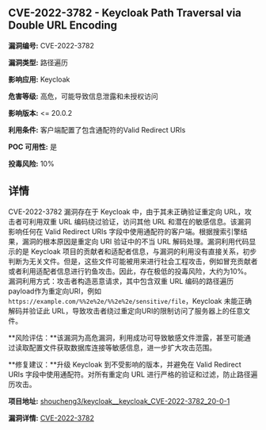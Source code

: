 ## CVE-2022-3782 - Keycloak Path Traversal via Double URL Encoding

**漏洞编号:** CVE-2022-3782

**漏洞类型:** 路径遍历

**影响应用:** Keycloak

**危害等级:** 高危，可能导致信息泄露和未授权访问

**影响版本:** <= 20.0.2

**利用条件:** 客户端配置了包含通配符的Valid Redirect URIs

**POC 可用性:** 是

**投毒风险:** 10%

## 详情

CVE-2022-3782 漏洞存在于 Keycloak 中，由于其未正确验证重定向 URL，攻击者可利用双重 URL 编码绕过验证，访问其他 URL 和潜在的敏感信息。该漏洞影响任何在 Valid Redirect URIs 字段中使用通配符的客户端。根据搜索引擎结果，漏洞的根本原因是重定向 URI 验证中的不当 URL 解码处理。漏洞利用代码显示的是 Keycloak 项目的贡献者和适配者信息，与漏洞的利用没有直接关系，初步判断为无关文件。但是，这些文件可能被用来进行社会工程攻击，例如冒充贡献者或者利用适配者信息进行钓鱼攻击。因此，存在极低的投毒风险，大约为10%。漏洞利用方式：攻击者构造恶意请求，其中包含双重 URL 编码的路径遍历payload作为重定向URI，例如 `https://example.com/%%2e%2e/%%2e%2e/sensitive/file`，Keycloak 未能正确解码并验证此 URL，导致攻击者绕过重定向URI的限制访问了服务器上的任意文件。

**风险评估：**该漏洞为高危漏洞，利用成功可导致敏感文件泄露，甚至可能通过读取配置文件获取数据库连接等敏感信息，进一步扩大攻击范围。

**修复建议：**升级 Keycloak 到不受影响的版本，并避免在 Valid Redirect URIs 字段中使用通配符。对所有重定向 URL 进行严格的验证和过滤，防止路径遍历攻击。

**项目地址:** [shoucheng3/keycloak__keycloak_CVE-2022-3782_20-0-1](https://github.com/shoucheng3/keycloak__keycloak_CVE-2022-3782_20-0-1)

**漏洞详情:** [CVE-2022-3782](https://nvd.nist.gov/vuln/detail/CVE-2022-3782)